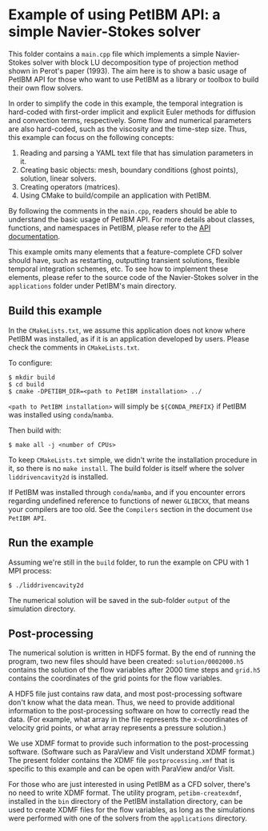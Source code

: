# Example of using PetIBM API: a simple Navier-Stokes solver

This folder contains a `main.cpp` file which implements a simple Navier-Stokes solver with block LU decomposition type of projection method shown in Perot's paper (1993).
The aim here is to show a basic usage of PetIBM API for those who want to use PetIBM as a library or toolbox to build their own flow solvers.

In order to simplify the code in this example, the temporal integration is hard-coded with first-order implicit and explicit Euler methods for diffusion and convection terms, respectively.
Some flow and numerical parameters are also hard-coded, such as the viscosity and the time-step size.
Thus, this example can focus on the following concepts:

1. Reading and parsing a YAML text file that has simulation parameters in it.
2. Creating basic objects: mesh, boundary conditions (ghost points), solution, linear solvers.
3. Creating operators (matrices).
4. Using CMake to build/compile an application with PetIBM.

By following the comments in the `main.cpp`, readers should be able to understand the basic usage of PetIBM API.
For more details about classes, functions, and namespaces in PetIBM, please refer to the [API documentation](https://barbagroup.github.io/PetIBM/modules.html).

This example omits many elements that a feature-complete CFD solver should have, such as restarting, outputting transient solutions, flexible temporal integration schemes, etc.
To see how to implement these elements, please refer to the source code of the Navier-Stokes solver in the `applications` folder under PetIBM's main directory.

## Build this example

In the `CMakeLists.txt`, we assume this application does not know where PetIBM was installed, as if it is an application developed by users. Please check the comments in `CMakeLists.txt`.

To configure:

```shell
$ mkdir build
$ cd build
$ cmake -DPETIBM_DIR=<path to PetIBM installation> ../
```

`<path to PetIBM installation>` will simply be `${CONDA_PREFIX}` if PetIBM was installed using `conda`/`mamba`.

Then build with:

```shell
$ make all -j <number of CPUs>
```

To keep `CMakeLists.txt` simple, we didn't write the installation procedure in it, so there is no `make install`.
The build folder is itself where the solver `liddrivencavity2d` is installed.

If PetIBM was installed through `conda`/`mamba`, and if you encounter errors regarding undefined reference to functions of newer `GLIBCXX`, that means your compilers are too old.
See the `Compilers` section in the document `Use PetIBM API`.

## Run the example

Assuming we're still in the `build` folder, to run the example on CPU with 1 MPI process:

```shell
$ ./liddrivencavity2d
```

The numerical solution will be saved in the sub-folder `output` of the simulation directory.

## Post-processing

The numerical solution is written in HDF5 format.
By the end of running the program, two new files should have been created: `solution/0002000.h5` contains the solution of the flow variables after 2000 time steps and `grid.h5` contains the coordinates of the grid points for the flow variables.

A HDF5 file just contains raw data, and most post-processing software don't know what the data mean.
Thus, we need to provide additional information to the post-processing software on how to correctly read the data.
(For example, what array in the file represents the x-coordinates of velocity grid points, or what array represents a pressure solution.)

We use XDMF format to provide such information to the post-processing software.
(Software such as ParaView and VisIt understand XDMF format.)
The present folder contains the XDMF file `postprocessing.xmf` that is specific to this example and can be open with ParaView and/or VisIt.

For those who are just interested in using PetIBM as a CFD solver, there's no need to write XDMF format.
The utility program, `petibm-createxdmf`, installed in the `bin` directory of the PetIBM installation directory, can be used to create XDMF files for the flow variables, as long as the simulations were performed with one of the solvers from the `applications` directory.
